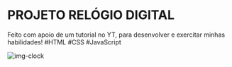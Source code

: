 <h1> PROJETO RELÓGIO DIGITAL</H1>

Feito com apoio de um tutorial no YT, para desenvolver e exercitar minhas habilidades!
#HTML
#CSS
#JavaScript

![img-clock](https://user-images.githubusercontent.com/98196448/174665656-22ff1332-461f-4377-a87d-b46fc9f46b3a.png)
